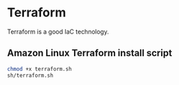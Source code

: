 # Terraform
Terraform is a good IaC technology.

## Amazon Linux Terraform install script
```bash
chmod +x terraform.sh
sh/terraform.sh
```
